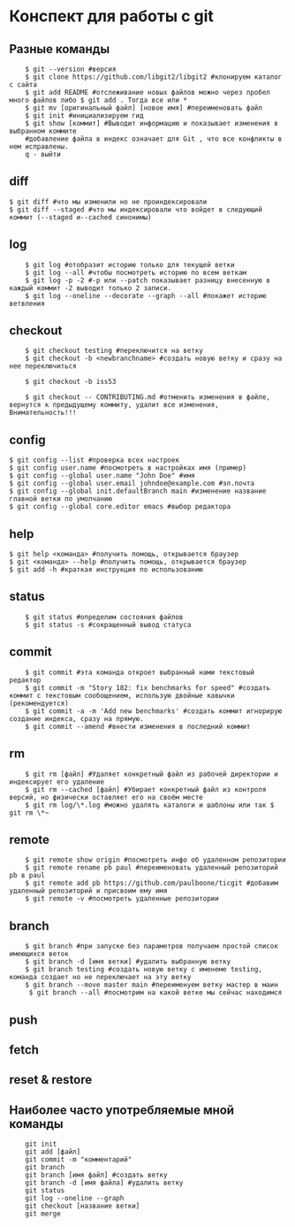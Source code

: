 # Конспект для работы с git

## Разные команды
        $ git --version #версия
        $ git clone https://github.com/libgit2/libgit2 #клонируем каталог с сайта
        $ git add README #отслеживание новых файлов можно через пробел много файлов либо $ git add . Тогда все или *
        $ git mv [оригинальный файл] [новое имя] #переименовать файл
        $ git init #инициализируем гид
        $ git show [коммит] #Выводит информацию и показывает изменения в выбранном коммите
        #добавление файла в индекс означает для Git , что все конфликты в нем исправлены.
        q - выйти

## diff
    $ git diff #что мы изменили но не проиндексировали
    $ git diff --staged #что мы индексировали что войдет в следующий коммит (--staged и--cached синонимы)
## log
        $ git log #отобразит историю только для текущей ветки
        $ git log --all #чтобы посмотреть историю по всем веткам
        $ git log -p -2 #-p или --patch показывает разницу внесенную в каждый коммит -2 выводит только 2 записи. 
        $ git log --oneline --decorate --graph --all #покажет историю ветвления
## checkout
        $ git checkout testing #переключится на ветку
        $ git checkout -b <newbranchname> #создать новую ветку и сразу на нее переключиться
            
        $ git checkout -b iss53
            
        $ git checkout -- CONTRIBUTING.md #отменить изменения в файле, вернутся к предыдущему коммиту, удалит все изменения, Внимательность!!!
## config
    $ git config --list #проверка всех настроек
    $ git config user.name #посмотреть в настройках имя (пример)
    $ git config --global user.name "John Doe" #имя
    $ git config --global user.email johndoe@example.com #эл.почта
    $ git config --global init.defaultBranch main #изменение название главной ветки по умолчанию
    $ git config --global core.editor emacs #выбор редактора 

## help
    $ git help <команда> #получить помощь, открывается браузер
    $ git <команда> --help #получить помощь, открывается браузер
    $ git add -h #краткая инструкция по использованию

## status
        $ git status #определим состояния файлов
        $ git status -s #сокращенный вывод статуса
## commit
        $ git commit #эта команда откроет выбранный нами текстовый редактор
        $ git commit -m "Story 182: fix benchmarks for speed" #создать коммит с текстовым сообощением, использую двойные кавычки (рекомендуется)
        $ git commit -a -m 'Add new benchmarks' #создать коммит игнорирую создание индекса, сразу на прямую.
        $ git commit --amend #внести изменения в последний коммит
## rm
        $ git rm [файл] #Удаляет конкретный файл из рабочей директории и индексирует его удаление
        $ git rm --cached [файл] #Убирает конкретный файл из контроля версий, но физически оставляет его на своём месте
        $ git rm log/\*.log #можно удалять каталоги и шаблоны или так $ git rm \*~
## remote
        $ git remote show origin #посмотреть инфо об удаленном репозитории
        $ git remote rename pb paul #переименовать удаленный репозиторий pb в paul 
        $ git remote add pb https://github.com/paulboone/ticgit #добавим удаленный репозиторий и присвоим ему имя
        $ git remote -v #посмотреть удаленные репозитории

## branch
        $ git branch #при запуске без параметров получаем простой список имеющихся веток
        $ git branch -d [имя ветки] #удалить выбранную ветку 
        $ git branch testing #создать новую ветку с именеме testing, команда создает но не переключает на эту ветку
        $ git branch --move master main #переименуем ветку мастер в маин
         $ git branch --all #посмотрим на какой ветке мы сейчас находимся

## push

## fetch

## reset & restore

## Наиболее часто употребляемые мной команды
        git init
        git add [файл]
        git commit -m "комментарий"
        git branch
        git branch [имя файл] #создать ветку
        git branch -d [имя файла] #удалить ветку
        git status
        git log --oneline --graph
        git checkout [название ветки]
        git merge